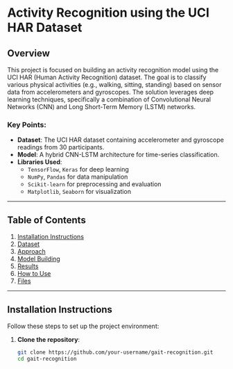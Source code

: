 # Activity Recognition using the UCI HAR Dataset

## Overview

This project is focused on building an activity recognition model using the UCI HAR (Human Activity Recognition) dataset. The goal is to classify various physical activities (e.g., walking, sitting, standing) based on sensor data from accelerometers and gyroscopes. The solution leverages deep learning techniques, specifically a combination of Convolutional Neural Networks (CNN) and Long Short-Term Memory (LSTM) networks.

### Key Points:
- **Dataset**: The UCI HAR dataset containing accelerometer and gyroscope readings from 30 participants.
- **Model**: A hybrid CNN-LSTM architecture for time-series classification.
- **Libraries Used**: 
  - `TensorFlow`, `Keras` for deep learning
  - `NumPy`, `Pandas` for data manipulation
  - `Scikit-learn` for preprocessing and evaluation
  - `Matplotlib`, `Seaborn` for visualization

---

## Table of Contents
1. [Installation Instructions](#installation-instructions)
2. [Dataset](#dataset)
3. [Approach](#approach)
4. [Model Building](#model-building)
5. [Results](#results)
6. [How to Use](#how-to-use)
7. [Files](#files)

---

## Installation Instructions

Follow these steps to set up the project environment:

1. **Clone the repository**:
   ```bash
   git clone https://github.com/your-username/gait-recognition.git
   cd gait-recognition
